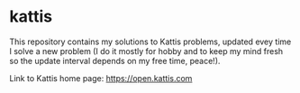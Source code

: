 # kattis
This repository contains my solutions to Kattis problems, updated evey time I solve a new problem (I do it mostly for hobby and to keep my mind fresh so the update interval depends on my free time, peace!).

Link to Kattis home page: https://open.kattis.com
